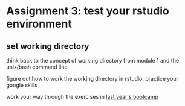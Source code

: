 # Assignment 3: test your rstudio environment

## set working directory
think back to the concept of working directory from module 1 and the unix/bash command line

figure out how to work the working directory in rstudio. practice your google skills

work your way through the exercises in [last year's bootcamp](https://github.com/UVA-DSI/2018-bootcamp/tree/master/R)

